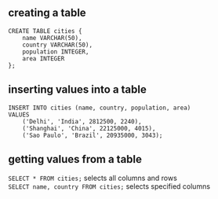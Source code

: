 ## creating a table

```
CREATE TABLE cities {
	name VARCHAR(50),
 	country VARCHAR(50),
 	population INTEGER,
 	area INTEGER
};
```

## inserting values into a table

```
INSERT INTO cities (name, country, population, area)
VALUES
	('Delhi', 'India', 2812500, 2240),
  	('Shanghai', 'China', 22125000, 4015),
  	('Sao Paulo', 'Brazil', 20935000, 3043);
```

## getting values from a table

`SELECT * FROM cities;` selects all columns and rows\
`SELECT name, country FROM cities;` selects specified columns
